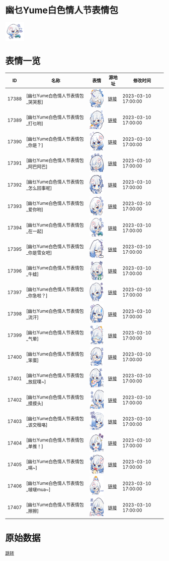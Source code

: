 # 幽乜Yume白色情人节表情包

<img src="./cover.jpg" height="60" alt="cover" />

# 表情一览

|ID|名称|表情|源地址|修改时间|
|----|----|----|----|----|
|17388|[幽乜Yume白色情人节表情包_哭哭惹]|<img src="./pic/017388_%5B幽乜Yume白色情人节表情包_哭哭惹%5D.png" height="60" alt="哭哭惹"/>|[链接](https://i0.hdslb.com/bfs/garb/ccb0288379c3c88e2f503eb20e3f6f427636a42b.png)|2023-03-10 17:00:00|
|17389|[幽乜Yume白色情人节表情包_打乜哟]|<img src="./pic/017389_%5B幽乜Yume白色情人节表情包_打乜哟%5D.png" height="60" alt="打乜哟"/>|[链接](https://i0.hdslb.com/bfs/garb/b6b0dc19c7c87f0aee53e16ff390da4cec7948db.png)|2023-03-10 17:00:00|
|17390|[幽乜Yume白色情人节表情包_你是？]|<img src="./pic/017390_%5B幽乜Yume白色情人节表情包_你是？%5D.png" height="60" alt="你是？"/>|[链接](https://i0.hdslb.com/bfs/garb/6c82a0f7e94c0a04ba7b64aba80dd3f083a1182b.png)|2023-03-10 17:00:00|
|17391|[幽乜Yume白色情人节表情包_阿巴阿巴]|<img src="./pic/017391_%5B幽乜Yume白色情人节表情包_阿巴阿巴%5D.png" height="60" alt="阿巴阿巴"/>|[链接](https://i0.hdslb.com/bfs/garb/9b7532586507c6f028e975cf934c7fc394cdb29f.png)|2023-03-10 17:00:00|
|17392|[幽乜Yume白色情人节表情包_怎么回事呢]|<img src="./pic/017392_%5B幽乜Yume白色情人节表情包_怎么回事呢%5D.png" height="60" alt="怎么回事呢"/>|[链接](https://i0.hdslb.com/bfs/garb/20a0a66478117466c025848f306c3e664da8de9b.png)|2023-03-10 17:00:00|
|17393|[幽乜Yume白色情人节表情包_爱你哟]|<img src="./pic/017393_%5B幽乜Yume白色情人节表情包_爱你哟%5D.png" height="60" alt="爱你哟"/>|[链接](https://i0.hdslb.com/bfs/garb/eb5ed9a5cb70ee70aa18b1ba0eac928f483a88ac.png)|2023-03-10 17:00:00|
|17394|[幽乜Yume白色情人节表情包_在一起]|<img src="./pic/017394_%5B幽乜Yume白色情人节表情包_在一起%5D.png" height="60" alt="在一起"/>|[链接](https://i0.hdslb.com/bfs/garb/921c516fee98daf70630b109f750eab17ecb3441.png)|2023-03-10 17:00:00|
|17395|[幽乜Yume白色情人节表情包_你是雪女吧]|<img src="./pic/017395_%5B幽乜Yume白色情人节表情包_你是雪女吧%5D.png" height="60" alt="你是雪女吧"/>|[链接](https://i0.hdslb.com/bfs/garb/7ce3687ee5a2de6133638346de9304cd27d38481.png)|2023-03-10 17:00:00|
|17396|[幽乜Yume白色情人节表情包_牛蛙]|<img src="./pic/017396_%5B幽乜Yume白色情人节表情包_牛蛙%5D.png" height="60" alt="牛蛙"/>|[链接](https://i0.hdslb.com/bfs/garb/b050a552962060c70dc81ce53161f9a7efb3dd9a.png)|2023-03-10 17:00:00|
|17397|[幽乜Yume白色情人节表情包_你急啦？]|<img src="./pic/017397_%5B幽乜Yume白色情人节表情包_你急啦？%5D.png" height="60" alt="你急啦？"/>|[链接](https://i0.hdslb.com/bfs/garb/b1a3a2f9dc38be9560784528d630fa135a667399.png)|2023-03-10 17:00:00|
|17398|[幽乜Yume白色情人节表情包_流汗]|<img src="./pic/017398_%5B幽乜Yume白色情人节表情包_流汗%5D.png" height="60" alt="流汗"/>|[链接](https://i0.hdslb.com/bfs/garb/c7b29b89a51d90411ff970b7cf4fc7a5f7624b6a.png)|2023-03-10 17:00:00|
|17399|[幽乜Yume白色情人节表情包_气晕]|<img src="./pic/017399_%5B幽乜Yume白色情人节表情包_气晕%5D.png" height="60" alt="气晕"/>|[链接](https://i0.hdslb.com/bfs/garb/49d330e13ddc0489fbf0362bf268275ff762dff6.png)|2023-03-10 17:00:00|
|17400|[幽乜Yume白色情人节表情包_笨蛋]|<img src="./pic/017400_%5B幽乜Yume白色情人节表情包_笨蛋%5D.png" height="60" alt="笨蛋"/>|[链接](https://i0.hdslb.com/bfs/garb/0de6ce20fc2fec5ccf3fd8d12e6fd4811f51e0af.png)|2023-03-10 17:00:00|
|17401|[幽乜Yume白色情人节表情包_放屁噗~]|<img src="./pic/017401_%5B幽乜Yume白色情人节表情包_放屁噗~%5D.png" height="60" alt="放屁噗~"/>|[链接](https://i0.hdslb.com/bfs/garb/62f17de534f55db67d430a191c4ba2f071621c0a.png)|2023-03-10 17:00:00|
|17402|[幽乜Yume白色情人节表情包_摸摸头]|<img src="./pic/017402_%5B幽乜Yume白色情人节表情包_摸摸头%5D.png" height="60" alt="摸摸头"/>|[链接](https://i0.hdslb.com/bfs/garb/054a17301424a732b594462fde2dc4533c9b0ccb.png)|2023-03-10 17:00:00|
|17403|[幽乜Yume白色情人节表情包_该交租咯]|<img src="./pic/017403_%5B幽乜Yume白色情人节表情包_该交租咯%5D.png" height="60" alt="该交租咯"/>|[链接](https://i0.hdslb.com/bfs/garb/dbc9da23b435ad7f13b3f98b3094490f78271f4b.png)|2023-03-10 17:00:00|
|17404|[幽乜Yume白色情人节表情包_单推！]|<img src="./pic/017404_%5B幽乜Yume白色情人节表情包_单推！%5D.png" height="60" alt="单推！"/>|[链接](https://i0.hdslb.com/bfs/garb/c847bdac3f14bf60c043dc8d3e2f0610e3210b62.png)|2023-03-10 17:00:00|
|17405|[幽乜Yume白色情人节表情包_嗝~]|<img src="./pic/017405_%5B幽乜Yume白色情人节表情包_嗝~%5D.png" height="60" alt="嗝~"/>|[链接](https://i0.hdslb.com/bfs/garb/33c4cc31e122c412a8cd9df8866d794cb67d8d61.png)|2023-03-10 17:00:00|
|17406|[幽乜Yume白色情人节表情包_啵啵mua~]|<img src="./pic/017406_%5B幽乜Yume白色情人节表情包_啵啵mua~%5D.png" height="60" alt="啵啵mua~"/>|[链接](https://i0.hdslb.com/bfs/garb/14fc6b9c6dde269326f74be731448505fe1bf2ac.png)|2023-03-10 17:00:00|
|17407|[幽乜Yume白色情人节表情包_擦擦]|<img src="./pic/017407_%5B幽乜Yume白色情人节表情包_擦擦%5D.png" height="60" alt="擦擦"/>|[链接](https://i0.hdslb.com/bfs/garb/e389d17c90185dc9b1bbb680ad7d5a3f00dd2f6b.png)|2023-03-10 17:00:00|

# 原始数据

[跳转](./raw.json)

